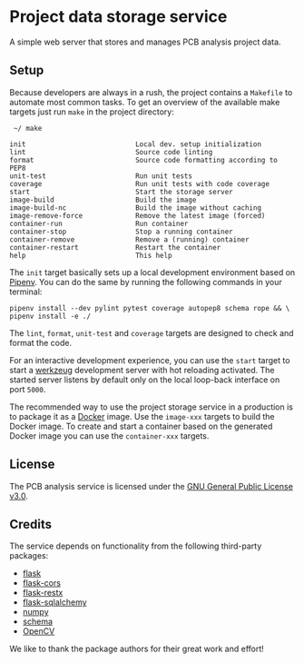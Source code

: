 # Project data storage service

A simple web server that stores and manages PCB analysis project data.

## Setup

Because developers are always in a rush, the project contains a `Makefile` to
automate most common tasks. To get an overview of the available make targets
just run `make` in the project directory:

```
 ~/ make

init                           Local dev. setup initialization
lint                           Source code linting
format                         Source code formatting according to PEP8
unit-test                      Run unit tests
coverage                       Run unit tests with code coverage
start                          Start the storage server
image-build                    Build the image
image-build-nc                 Build the image without caching
image-remove-force             Remove the latest image (forced)
container-run                  Run container
container-stop                 Stop a running container
container-remove               Remove a (running) container
container-restart              Restart the container
help                           This help
```

The `init` target basically sets up a local development environment based on
[Pipenv](https://pypi.org/project/pipenv/). You can do the same by running the
following commands in your terminal:

```
pipenv install --dev pylint pytest coverage autopep8 schema rope && \
pipenv install -e ./
```

The `lint`, `format`, `unit-test` and `coverage` targets are designed to check
and format the code.

For an interactive development experience, you can use the `start` target to
start a [werkzeug](https://werkzeug.palletsprojects.com/en/2.1.x/) development
server with hot reloading activated. The started server listens by default only
on the local loop-back interface on port `5000`.

The recommended way to use the project storage service in a production is
to package it as a [Docker](https://www.docker.com/) image. Use the `image-xxx`
targets to build the Docker image. To create and start a container based on the
generated Docker image you can use the `container-xxx` targets.

## License

The PCB analysis service is licensed under the [GNU General Public License
v3.0](https://www.gnu.org/licenses/gpl-3.0.txt).

## Credits

The service depends on functionality from the following third-party packages:

- [flask](https://github.com/pallets/flask)
- [flask-cors](https://github.com/corydolphin/flask-cors)
- [flask-restx](https://github.com/python-restx/flask-restx)
- [flask-sqlalchemy](https://github.com/pallets-eco/flask-sqlalchemy/)
- [numpy](https://numpy.org/)
- [schema](https://github.com/keleshev/schema)
- [OpenCV](https://opencv.org/)


We like to thank the package authors for their great work and effort!
